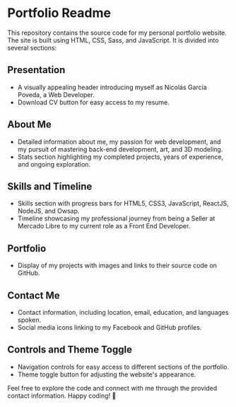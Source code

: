 # Portfolio Readme

This repository contains the source code for my personal portfolio website. The site is built using HTML, CSS, Sass, and JavaScript. It is divided into several sections:

## Presentation
- A visually appealing header introducing myself as Nicolás García Poveda, a Web Developer.
- Download CV button for easy access to my resume.

## About Me
- Detailed information about me, my passion for web development, and my pursuit of mastering back-end development, art, and 3D modeling.
- Stats section highlighting my completed projects, years of experience, and ongoing exploration.

## Skills and Timeline
- Skills section with progress bars for HTML5, CSS3, JavaScript, ReactJS, NodeJS, and Owsap.
- Timeline showcasing my professional journey from being a Seller at Mercado Libre to my current role as a Front End Developer.

## Portfolio
- Display of my projects with images and links to their source code on GitHub.

## Contact Me
- Contact information, including location, email, education, and languages spoken.
- Social media icons linking to my Facebook and GitHub profiles.

## Controls and Theme Toggle
- Navigation controls for easy access to different sections of the portfolio.
- Theme toggle button for adjusting the website's appearance.

Feel free to explore the code and connect with me through the provided contact information. Happy coding! 🚀

